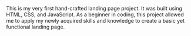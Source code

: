 This is my very first hand-crafted landing page project. It was built using HTML, CSS, and JavaScript. As a beginner in coding, this project allowed me to apply my newly acquired skills and knowledge to create a basic yet functional landing page.

